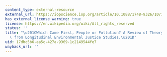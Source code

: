 ```yaml
---
content_type: external-resource
external_url: https://iopscience.iop.org/article/10.1088/1748-9326/10/11/115008/meta
has_external_license_warning: true
license: https://en.wikipedia.org/wiki/All_rights_reserved
status: ''
title: "\u201CWhich Came First, People or Pollution? A Review of Theory and Evidence\
  \ from Longitudinal Environmental Justice Studies.\u201D"
uid: 17dbc5b6-aa5c-427a-9369-1c2149544fe7
wayback_url: ''
---
```

